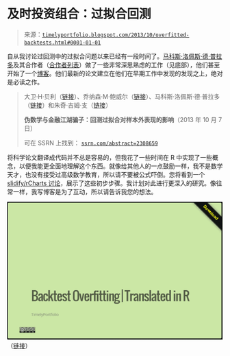 <!--yml

分类：未分类

日期：2024-05-18 14:56:47

-->

# 及时投资组合：过拟合回测

> 来源：[`timelyportfolio.blogspot.com/2013/10/overfitted-backtests.html#0001-01-01`](http://timelyportfolio.blogspot.com/2013/10/overfitted-backtests.html#0001-01-01)

自从我讨论过回测中的过拟合问题以来已经有一段时间了。[马科斯·洛佩斯·德·普拉多](http://www.quantresearch.info/index.html)及其合作者（[合作者列表](http://www.quantresearch.info/Co-authors.htm)）做了一些非常深思熟虑的工作（见底部），他们甚至开始了一个[博客](http://www.financial-math.org/blog/)。他们最新的论文建立在他们在早期工作中发现的发现之上，绝对是必读之作。

> 大卫·H·贝利（[链接](http://papers.ssrn.com/sol3/cf_dev/AbsByAuth.cfm?per_id=1787856)）、乔纳森·M·鲍威尔（[链接](http://papers.ssrn.com/sol3/cf_dev/AbsByAuth.cfm?per_id=2117800)）、马科斯·洛佩斯·德·普拉多（[链接](http://papers.ssrn.com/sol3/cf_dev/AbsByAuth.cfm?per_id=434076)）和朱奇·吉姆·支（[链接](http://papers.ssrn.com/sol3/cf_dev/AbsByAuth.cfm?per_id=779856)）
> 
> **伪数学与金融江湖骗子：回测过拟合对样本外表现的影响**（2013 年 10 月 7 日）
> 
> 可在 SSRN 上找到： [`ssrn.com/abstract=2308659`](http://ssrn.com/abstract=2308659)

将科学论文翻译成代码并不总是容易的，但我花了一些时间在 R 中实现了一些概念，以便我能更全面地理解这个东西。就像给其他人的一点鼓励一样，我不是数学天才，也没有接受过高级数学教育，所以请不要被公式吓倒。您将看到一个[slidify/rCharts 讨论](http://timelyportfolio.github.io/research_lopezdePrado)，展示了这些初步步骤。我计划对此进行更深入的研究。像往常一样，我写博客是为了互动，所以请告诉我您的想法。

![image](img/0b5ce790994486d4301dfd0b5dc426b9.png "image")（[链接](http://timelyportfolio.github.io/research_lopezdePrado)）
